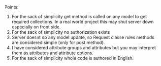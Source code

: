 Points:
 1. For the sack of simplicity get method is called on any model to get required collections. In a real world
  project this may shut server down especially on front side.
 2. For the sack of simplicity no authorization exists
 3. Server doesnt do any model update, so Request classe rules methods are considered simple (only for post method).
 4. I have considered attribute groups and attributes but you may interpret them as 
  attributes and attribute options.
 5. For the sack of simplicity whole code is authored in English.   

 